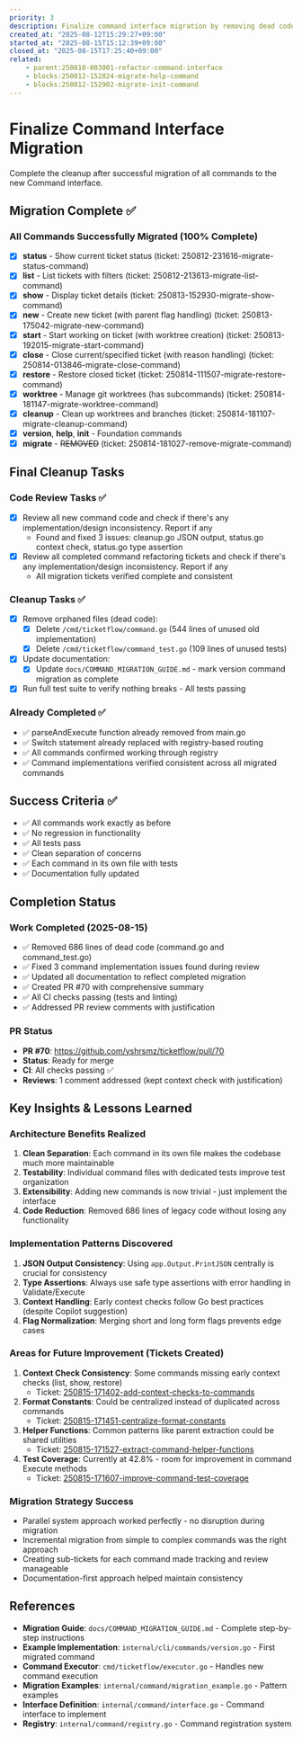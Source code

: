 ```yaml
---
priority: 3
description: Finalize command interface migration by removing dead code and updating docs
created_at: "2025-08-12T15:29:27+09:00"
started_at: "2025-08-15T15:12:39+09:00"
closed_at: "2025-08-15T17:25:40+09:00"
related:
    - parent:250810-003001-refactor-command-interface
    - blocks:250812-152824-migrate-help-command
    - blocks:250812-152902-migrate-init-command
---
```


# Finalize Command Interface Migration

Complete the cleanup after successful migration of all commands to the new Command interface.

## Migration Complete ✅

### All Commands Successfully Migrated (100% Complete)
- [x] **status** - Show current ticket status (ticket: 250812-231616-migrate-status-command)
- [x] **list** - List tickets with filters (ticket: 250812-213613-migrate-list-command)
- [x] **show** - Display ticket details (ticket: 250813-152930-migrate-show-command)
- [x] **new** - Create new ticket (with parent flag handling) (ticket: 250813-175042-migrate-new-command)
- [x] **start** - Start working on ticket (with worktree creation) (ticket: 250813-192015-migrate-start-command)
- [x] **close** - Close current/specified ticket (with reason handling) (ticket: 250814-013846-migrate-close-command)
- [x] **restore** - Restore closed ticket (ticket: 250814-111507-migrate-restore-command)
- [x] **worktree** - Manage git worktrees (has subcommands) (ticket: 250814-181147-migrate-worktree-command)
- [x] **cleanup** - Clean up worktrees and branches (ticket: 250814-181107-migrate-cleanup-command)
- [x] **version**, **help**, **init** - Foundation commands
- [x] **migrate** - ~~REMOVED~~ (ticket: 250814-181027-remove-migrate-command)

## Final Cleanup Tasks

### Code Review Tasks ✅
- [x] Review all new command code and check if there's any implementation/design inconsistency. Report if any
  - Found and fixed 3 issues: cleanup.go JSON output, status.go context check, status.go type assertion
- [x] Review all completed command refactoring tickets and check if there's any implementation/design inconsistency. Report if any
  - All migration tickets verified complete and consistent

### Cleanup Tasks ✅
- [x] Remove orphaned files (dead code):
  - [x] Delete `/cmd/ticketflow/command.go` (544 lines of unused old implementation)
  - [x] Delete `/cmd/ticketflow/command_test.go` (109 lines of unused tests)
- [x] Update documentation:
  - [x] Update `docs/COMMAND_MIGRATION_GUIDE.md` - mark version command migration as complete
- [x] Run full test suite to verify nothing breaks - All tests passing

### Already Completed ✅
- ✅ parseAndExecute function already removed from main.go
- ✅ Switch statement already replaced with registry-based routing
- ✅ All commands confirmed working through registry
- ✅ Command implementations verified consistent across all migrated commands

## Success Criteria ✅

- ✅ All commands work exactly as before
- ✅ No regression in functionality  
- ✅ All tests pass
- ✅ Clean separation of concerns
- ✅ Each command in its own file with tests
- ✅ Documentation fully updated

## Completion Status

### Work Completed (2025-08-15)
- ✅ Removed 686 lines of dead code (command.go and command_test.go)
- ✅ Fixed 3 command implementation issues found during review
- ✅ Updated all documentation to reflect completed migration
- ✅ Created PR #70 with comprehensive summary
- ✅ All CI checks passing (tests and linting)
- ✅ Addressed PR review comments with justification

### PR Status
- **PR #70**: https://github.com/yshrsmz/ticketflow/pull/70
- **Status**: Ready for merge
- **CI**: All checks passing ✅
- **Reviews**: 1 comment addressed (kept context check with justification)

## Key Insights & Lessons Learned

### Architecture Benefits Realized
1. **Clean Separation**: Each command in its own file makes the codebase much more maintainable
2. **Testability**: Individual command files with dedicated tests improve test organization
3. **Extensibility**: Adding new commands is now trivial - just implement the interface
4. **Code Reduction**: Removed 686 lines of legacy code without losing any functionality

### Implementation Patterns Discovered
1. **JSON Output Consistency**: Using `app.Output.PrintJSON` centrally is crucial for consistency
2. **Type Assertions**: Always use safe type assertions with error handling in Validate/Execute
3. **Context Handling**: Early context checks follow Go best practices (despite Copilot suggestion)
4. **Flag Normalization**: Merging short and long form flags prevents edge cases

### Areas for Future Improvement (Tickets Created)
1. **Context Check Consistency**: Some commands missing early context checks (list, show, restore)
   - Ticket: [250815-171402-add-context-checks-to-commands](../todo/250815-171402-add-context-checks-to-commands.md)
2. **Format Constants**: Could be centralized instead of duplicated across commands
   - Ticket: [250815-171451-centralize-format-constants](../todo/250815-171451-centralize-format-constants.md)
3. **Helper Functions**: Common patterns like parent extraction could be shared utilities
   - Ticket: [250815-171527-extract-command-helper-functions](../todo/250815-171527-extract-command-helper-functions.md)
4. **Test Coverage**: Currently at 42.8% - room for improvement in command Execute methods
   - Ticket: [250815-171607-improve-command-test-coverage](../todo/250815-171607-improve-command-test-coverage.md)

### Migration Strategy Success
- Parallel system approach worked perfectly - no disruption during migration
- Incremental migration from simple to complex commands was the right approach
- Creating sub-tickets for each command made tracking and review manageable
- Documentation-first approach helped maintain consistency

## References

- **Migration Guide**: `docs/COMMAND_MIGRATION_GUIDE.md` - Complete step-by-step instructions
- **Example Implementation**: `internal/cli/commands/version.go` - First migrated command
- **Command Executor**: `cmd/ticketflow/executor.go` - Handles new command execution
- **Migration Examples**: `internal/command/migration_example.go` - Pattern examples
- **Interface Definition**: `internal/command/interface.go` - Command interface to implement
- **Registry**: `internal/command/registry.go` - Command registration system
